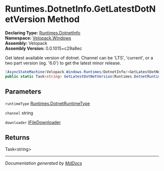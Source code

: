 ﻿<!--  
  <auto-generated>   
    The contents of this file were generated by a tool.  
    Changes to this file may be list if the file is regenerated  
  </auto-generated>   
-->

# Runtimes.DotnetInfo.GetLatestDotNetVersion Method

**Declaring Type:** [Runtimes.DotnetInfo](../index.md)  
**Namespace:** [Velopack.Windows](../../../index.md)  
**Assembly:** Velopack  
**Assembly Version:** 0.0.1015+c29a8ec

Get latest available version of dotnet. Channel can be 'LTS', 'current', or a two part version  (eg. '6.0') to get the latest minor release.

```csharp
[AsyncStateMachine(Velopack.Windows.Runtimes/DotnetInfo/<GetLatestDotNetVersion>d__28)]
public static Task<string> GetLatestDotNetVersion(Runtimes.DotnetRuntimeType runtimeType, string channel, IFileDownloader downloader = null);
```

## Parameters

`runtimeType`  [Runtimes.DotnetRuntimeType](../../DotnetRuntimeType/index.md)

`channel`  string

`downloader`  [IFileDownloader](../../../../Sources/IFileDownloader/index.md)

## Returns

Task\<string\>

___

*Documentation generated by [MdDocs](https://github.com/ap0llo/mddocs)*
